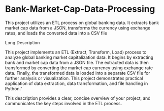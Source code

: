 # Bank-Market-Cap-Data-Processing
This project utilizes an ETL process on global banking data. It extracts bank market cap data from a JSON, transforms the currency using exchange rates, and loads the converted data into a CSV file

Long Description

This project implements an ETL (Extract, Transform, Load) process to analyze global banking market capitalization data. It begins by extracting bank and market cap data from a JSON file. The extracted data is then transformed by converting the market cap currency using exchange rate data. Finally, the transformed data is loaded into a separate CSV file for further analysis or visualization. This project demonstrates practical application of data extraction, data transformation, and file handling in Python."

This description provides a clear, concise overview of your project, and communicates the key steps involved in the ETL process.
